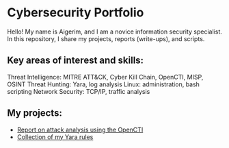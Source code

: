 # Cybersecurity Portfolio

Hello! My name is Aigerim, and I am a novice information security specialist. In this repository, I share my projects, reports (write-ups), and scripts.

## Key areas of interest and skills:
Threat Intelligence: MITRE ATT&CK, Cyber Kill Chain, OpenCTI, MISP, OSINT
Threat Hunting: Yara, log analysis
Linux: administration, bash scripting
Network Security: TCP/IP, traffic analysis

## My projects:
* [Report on attack analysis using the OpenCTI](https://github.com/mainmerge/SOC-Learning-Journey/blob/main/tryhackme_opencti_report.md)
* [Collection of my Yara rules](https://github.com/mainmerge/SOC-Learning-Journey/blob/main/Yara-Lab-Walkthrough.md)
